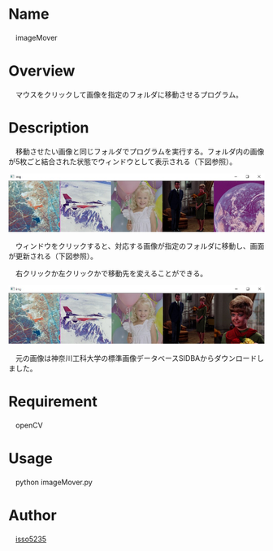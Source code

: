# Name
　imageMover

# Overview
　マウスをクリックして画像を指定のフォルダに移動させるプログラム。

# Description
　移動させたい画像と同じフォルダでプログラムを実行する。フォルダ内の画像が5枚ごと結合された状態でウィンドウとして表示される（下図参照）。

![表示画面](https://github.com/isso5235/imageMover/blob/master/window.jpg)

　ウィンドウをクリックすると、対応する画像が指定のフォルダに移動し、画面が更新される（下図参照）。

　右クリックか左クリックかで移動先を変えることができる。
 
![クリック後](https://github.com/isso5235/imageMover/blob/master/updated.jpg)　

　元の画像は神奈川工科大学の標準画像データベースSIDBAからダウンロードしました。

# Requirement
　openCV 

# Usage
　python imageMover.py

# Author
　[isso5235](https://github.com/isso5235)
